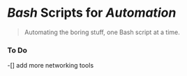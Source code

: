 # **_Bash_** Scripts for _Automation_

> Automating the boring stuff, one Bash script at a time.

### To Do
-[] add more networking tools
